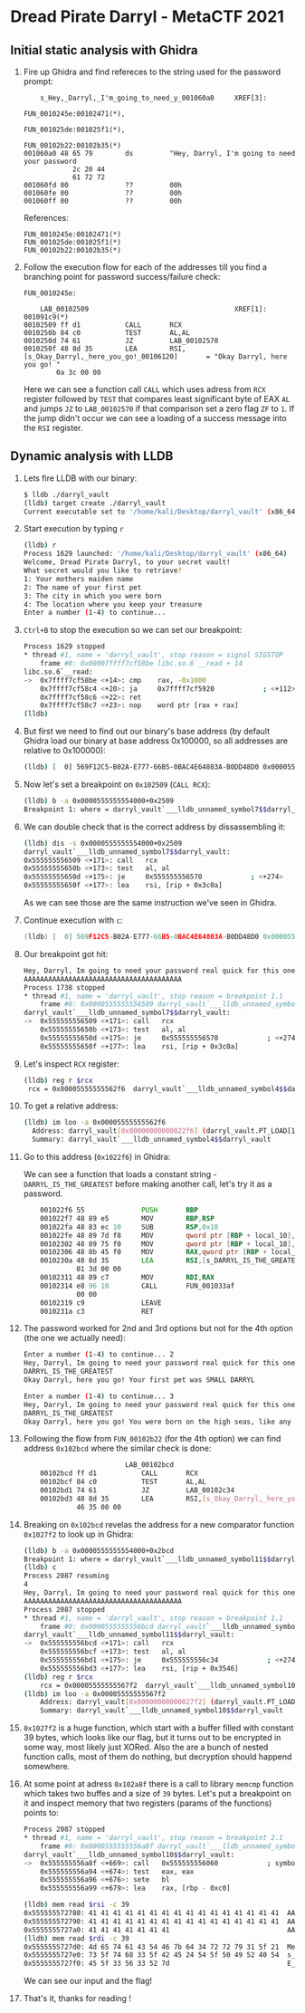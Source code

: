 # Dread Pirate Darryl - MetaCTF 2021

## Initial static analysis with Ghidra

1. Fire up Ghidra and find refereces to the string used for the password prompt:

    ```
        s_Hey,_Darryl,_I'm_going_to_need_y_001060a0     XREF[3]:
                                                                    FUN_0010245e:00102471(*),
                                                                    FUN_001025de:001025f1(*),
                                                                    FUN_00102b22:00102b35(*)  
    001060a0 48 65 79        ds         "Hey, Darryl, I'm going to need your password 
                2c 20 44 
                61 72 72 
    001060fd 00              ??         00h
    001060fe 00              ??         00h
    001060ff 00              ??         00h
    ```

    References:

    ```
    FUN_0010245e:00102471(*)
    FUN_001025de:001025f1(*) 
    FUN_00102b22:00102b35(*) 
    ```

1. Follow the execution flow for each of the addresses till you find a branching point for password success/failure check:

    `FUN_0010245e:`

    ```
        LAB_00102509                                    XREF[1]:     001091c9(*)  
    00102509 ff d1           CALL       RCX
    0010250b 84 c0           TEST       AL,AL
    0010250d 74 61           JZ         LAB_00102570
    0010250f 48 8d 35        LEA        RSI,[s_Okay_Darryl,_here_you_go!_00106120]       = "Okay Darryl, here you go! "
            0a 3c 00 00
    ```

    Here we can see a function call `CALL` which uses adress from `RCX` register followed by `TEST` that compares least significant byte of EAX `AL` and jumps `JZ` to `LAB_00102570` if that comparison set a zero flag `ZF` to `1`. If the jump didn't occur we can see a loading of a success message into the `RSI` register.

## Dynamic analysis with LLDB

1. Lets fire LLDB with our binary:

    ```sh
    $ lldb ./darryl_vault 
    (lldb) target create ./darryl_vault
    Current executable set to '/home/kali/Desktop/darryl_vault' (x86_64)
    ```

1. Start execution by typing `r`

    ```sh
    (lldb) r
    Process 1629 launched: '/home/kali/Desktop/darryl_vault' (x86_64)
    Welcome, Dread Pirate Darryl, to your secret vault!
    What secret would you like to retrieve?
    1: Your mothers maiden name
    2: The name of your first pet
    3: The city in which you were born
    4: The location where you keep your treasure
    Enter a number (1-4) to continue... 
    ```

1. `Ctrl+B` to stop the execution so we can set our breakpoint:

    ```sh
    Process 1629 stopped
    * thread #1, name = 'darryl_vault', stop reason = signal SIGSTOP
        frame #0: 0x00007ffff7cf58be libc.so.6`__read + 14
    libc.so.6`__read:
    ->  0x7ffff7cf58be <+14>: cmp    rax, -0x1000
        0x7ffff7cf58c4 <+20>: ja     0x7ffff7cf5920            ; <+112>
        0x7ffff7cf58c6 <+22>: ret    
        0x7ffff7cf58c7 <+23>: nop    word ptr [rax + rax]
    (lldb) 
    ```

1. But first we need to find out our binary's base address (by default Ghidra load our binary at base address 0x100000, so all addresses are relative to 0x100000):

    ```sh
    (lldb) [  0] 569F12C5-B02A-E777-66B5-0BAC4E64803A-B0DD48D0 0x0000555555554000 /home/kali/Desktop/darryl_vault
    ```

1. Now let's set a breakpoint on `0x102509` (`CALL RCX`):

    ```sh
    (lldb) b -a 0x0000555555554000+0x2509
    Breakpoint 1: where = darryl_vault`___lldb_unnamed_symbol7$$darryl_vault + 171, address = 0x0000555555556509
    ```

1. We can double check that is the correct address by dissassembling it:

    ```sh
    (lldb) dis -s 0x0000555555554000+0x2509
    darryl_vault`___lldb_unnamed_symbol7$$darryl_vault:
    0x555555556509 <+171>: call   rcx
    0x55555555650b <+173>: test   al, al
    0x55555555650d <+175>: je     0x555555556570            ; <+274>
    0x55555555650f <+177>: lea    rsi, [rip + 0x3c0a]
    ```

    As we can see those are the same instruction we've seen in Ghidra.

1. Continue execution with `c`:

    ```c
    (lldb) [  0] 569F12C5-B02A-E777-66B5-0BAC4E64803A-B0DD48D0 0x0000555555554000 /home/kali/Desktop/darryl_vault
    ```

1. Our breakpoint got hit:

    ```sh
    Hey, Darryl, Im going to need your password real quick for this one. Enter it here for me: 
    AAAAAAAAAAAAAAAAAAAAAAAAAAAAAAAAAAAAAAA
    Process 1738 stopped
    * thread #1, name = 'darryl_vault', stop reason = breakpoint 1.1
        frame #0: 0x0000555555556509 darryl_vault`___lldb_unnamed_symbol7$$darryl_vault + 171
    darryl_vault`___lldb_unnamed_symbol7$$darryl_vault:
    ->  0x555555556509 <+171>: call   rcx
        0x55555555650b <+173>: test   al, al
        0x55555555650d <+175>: je     0x555555556570            ; <+274>
        0x55555555650f <+177>: lea    rsi, [rip + 0x3c0a]
    ```

1. Let's inspect `RCX` register:

    ```sh
    (lldb) reg r $rcx
     rcx = 0x00005555555562f6  darryl_vault`___lldb_unnamed_symbol4$$darryl_vault
    ```

1. To get a relative address:

    ```sh
    (lldb) im loo -a 0x00005555555562f6
      Address: darryl_vault[0x00000000000022f6] (darryl_vault.PT_LOAD[1]..text + 230)
      Summary: darryl_vault`___lldb_unnamed_symbol4$$darryl_vault
    ```

1. Go to this address (`0x1022f6`) in Ghidra:

    We can see a function that loads a constant string - `DARRYL_IS_THE_GREATEST` before making another call, let's try it as a password.

    ```asm
        001022f6 55              PUSH       RBP
        001022f7 48 89 e5        MOV        RBP,RSP
        001022fa 48 83 ec 10     SUB        RSP,0x10
        001022fe 48 89 7d f8     MOV        qword ptr [RBP + local_10],RDI
        00102302 48 89 75 f0     MOV        qword ptr [RBP + local_18],RSI
        00102306 48 8b 45 f0     MOV        RAX,qword ptr [RBP + local_18]
        0010230a 48 8d 35        LEA        RSI,[s_DARRYL_IS_THE_GREATEST_00106012]          = "DARRYL_IS_THE_GREATEST"
                 01 3d 00 00
        00102311 48 89 c7        MOV        RDI,RAX
        00102314 e8 96 10        CALL       FUN_001033af                                     undefined FUN_001033af()
                 00 00
        00102319 c9              LEAVE
        0010231a c3              RET
    ```

1. The password worked for 2nd and 3rd options but not for the 4th option (the one we actually need):

    ```sh
    Enter a number (1-4) to continue... 2
    Hey, Darryl, Im going to need your password real quick for this one. Enter it here for me: 
    DARRYL_IS_THE_GREATEST
    Okay Darryl, here you go! Your first pet was SMALL DARRYL
    ```

    ```sh
    Enter a number (1-4) to continue... 3
    Hey, Darryl, Im going to need your password real quick for this one. Enter it here for me: 
    DARRYL_IS_THE_GREATEST
    Okay Darryl, here you go! You were born on the high seas, like any real dread pirate should be
    ```

1. Following the flow from `FUN_00102b22` (for the 4th option) we can find address `0x102bcd` where the similar check is done:

    ```sh
                             LAB_00102bcd                                    XREF[1]:     00109237(*)  
        00102bcd ff d1           CALL       RCX
        00102bcf 84 c0           TEST       AL,AL
        00102bd1 74 61           JZ         LAB_00102c34
        00102bd3 48 8d 35        LEA        RSI,[s_Okay_Darryl,_here_you_go!_00106120]       = "Okay Darryl, here you go! "
                 46 35 00 00
    ```

1. Breaking on `0x102bcd` revelas the address for a new comparator function `0x1027f2` to look up in Ghidra:

    ```sh
    (lldb) b -a 0x0000555555554000+0x2bcd
    Breakpoint 1: where = darryl_vault`___lldb_unnamed_symbol11$$darryl_vault + 171, address = 0x0000555555556bcd
    (lldb) c
    Process 2087 resuming
    4
    Hey, Darryl, Im going to need your password real quick for this one. Enter it here for me: 
    AAAAAAAAAAAAAAAAAAAAAAAAAAAAAAAAAAAAAAA
    Process 2087 stopped
    * thread #1, name = 'darryl_vault', stop reason = breakpoint 1.1
        frame #0: 0x0000555555556bcd darryl_vault`___lldb_unnamed_symbol11$$darryl_vault + 171
    darryl_vault`___lldb_unnamed_symbol11$$darryl_vault:
    ->  0x555555556bcd <+171>: call   rcx
        0x555555556bcf <+173>: test   al, al
        0x555555556bd1 <+175>: je     0x555555556c34            ; <+274>
        0x555555556bd3 <+177>: lea    rsi, [rip + 0x3546]
    (lldb) reg r $rcx
        rcx = 0x00005555555567f2  darryl_vault`___lldb_unnamed_symbol10$$darryl_vault
    (lldb) im loo -a 0x00005555555567f2
        Address: darryl_vault[0x00000000000027f2] (darryl_vault.PT_LOAD[1]..text + 1506)
        Summary: darryl_vault`___lldb_unnamed_symbol10$$darryl_vault
    ```

1. `0x1027f2` is a huge function, which start with a buffer filled with constant 39 bytes, which looks like our flag, but it turns out to be encrypted in some way, most likely just XORed. Also the are a bunch of nested function calls, most of them do nothing, but decryption should happend somewhere.

1. At some point at adress `0x102a8f` there is a call to library `memcmp` function which takes two buffes and a size of `39` bytes. Let's put a breakpoint on it and inspect memory that two registers (params of the functions) points to:

    ```sh
    Process 2087 stopped
    * thread #1, name = 'darryl_vault', stop reason = breakpoint 2.1
        frame #0: 0x0000555555556a8f darryl_vault`___lldb_unnamed_symbol10$$darryl_vault + 669
    darryl_vault`___lldb_unnamed_symbol10$$darryl_vault:
    ->  0x555555556a8f <+669>: call   0x555555556060            ; symbol stub for: memcmp
        0x555555556a94 <+674>: test   eax, eax
        0x555555556a96 <+676>: sete   bl
        0x555555556a99 <+679>: lea    rax, [rbp - 0xc0]
    
    (lldb) mem read $rsi -c 39
    0x555555572780: 41 41 41 41 41 41 41 41 41 41 41 41 41 41 41 41  AAAAAAAAAAAAAAAA
    0x555555572790: 41 41 41 41 41 41 41 41 41 41 41 41 41 41 41 41  AAAAAAAAAAAAAAAA
    0x5555555727a0: 41 41 41 41 41 41 41                             AAAAAAA
    (lldb) mem read $rdi -c 39
    0x5555555727d0: 4d 65 74 61 43 54 46 7b 64 34 72 72 79 31 5f 21  MetaCTF{d4rry1_!
    0x5555555727e0: 73 5f 74 68 33 5f 42 45 24 54 5f 50 49 52 40 54  s_th3_BE$T_PIR@T
    0x5555555727f0: 45 5f 33 56 33 52 7d                             E_3V3R}
    ```

    We can see our input and the flag!

1. That's it, thanks for reading !

